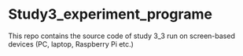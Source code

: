 # Study3_experiment_programe
This repo contains the source code of study 3_3 run on screen-based devices (PC, laptop, Raspberry Pi etc.)
